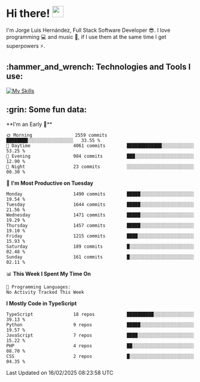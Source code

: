 <h1 align="left">
 <abc>
  <br>Hi there! <img src="https://user-images.githubusercontent.com/42378118/110234147-e3259600-7f4e-11eb-95be-0c4047144dea.gif" width="30"><br>
 </abc>
</h1>

I'm Jorge Luis Hernández, Full Stack Software Developer :sunglasses:. I love programming :computer: and music :musical_score:, if I use them at the same time I get superpowers :zap:. 


<h2 align="left">:hammer_and_wrench: Technologies and Tools I use:</h2>

[![My Skills](https://skillicons.dev/icons?i=js,ts,html,css,py,vue,react,next,nest,postgres,mysql)](https://skillicons.dev)

<h2 align="left">:grin: Some fun data:</h2>
<!--START_SECTION:waka-->
**I'm an Early 🐤** 

```text
🌞 Morning                2559 commits        ████████░░░░░░░░░░░░░░░░░   33.55 % 
🌆 Daytime                4061 commits        █████████████░░░░░░░░░░░░   53.25 % 
🌃 Evening                984 commits         ███░░░░░░░░░░░░░░░░░░░░░░   12.90 % 
🌙 Night                  23 commits          ░░░░░░░░░░░░░░░░░░░░░░░░░   00.30 % 
```
📅 **I'm Most Productive on Tuesday** 

```text
Monday                   1490 commits        █████░░░░░░░░░░░░░░░░░░░░   19.54 % 
Tuesday                  1644 commits        █████░░░░░░░░░░░░░░░░░░░░   21.56 % 
Wednesday                1471 commits        █████░░░░░░░░░░░░░░░░░░░░   19.29 % 
Thursday                 1457 commits        █████░░░░░░░░░░░░░░░░░░░░   19.10 % 
Friday                   1215 commits        ████░░░░░░░░░░░░░░░░░░░░░   15.93 % 
Saturday                 189 commits         █░░░░░░░░░░░░░░░░░░░░░░░░   02.48 % 
Sunday                   161 commits         █░░░░░░░░░░░░░░░░░░░░░░░░   02.11 % 
```


📊 **This Week I Spent My Time On** 

```text
💬 Programming Languages: 
No Activity Tracked This Week
```

**I Mostly Code in TypeScript** 

```text
TypeScript               18 repos            ██████████░░░░░░░░░░░░░░░   39.13 % 
Python                   9 repos             █████░░░░░░░░░░░░░░░░░░░░   19.57 % 
JavaScript               7 repos             ████░░░░░░░░░░░░░░░░░░░░░   15.22 % 
PHP                      4 repos             ██░░░░░░░░░░░░░░░░░░░░░░░   08.70 % 
CSS                      2 repos             █░░░░░░░░░░░░░░░░░░░░░░░░   04.35 % 
```




 Last Updated on 16/02/2025 08:23:58 UTC
<!--END_SECTION:waka-->
